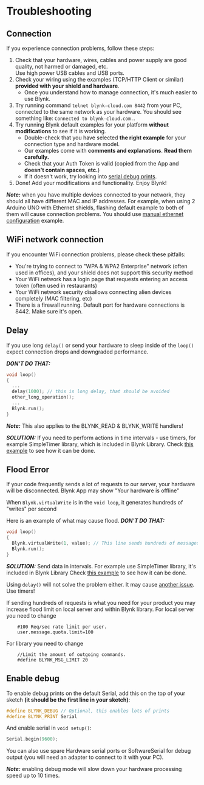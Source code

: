# Troubleshooting

## Connection

If you experience connection problems, follow these steps:

1. Check that your hardware, wires, cables and power supply are good quality, not harmed or damaged, etc.  
   Use high power USB cables and USB ports.
2. Check your wiring using the examples (TCP/HTTP Client or similar) **provided with your shield and hardware**.
   * Once you understand how to manage connection, it's much easier to use Blynk.
3. Try running command ```telnet blynk-cloud.com 8442``` from your PC, connected to the same network as your hardware.
   You should see something like: ```Connected to blynk-cloud.com.```.
4. Try running Blynk default examples for your platform **without modifications** to see if it is working.
   * Double-check that you have selected **the right example** for your connection type and hardware model.
   * Our examples come with **comments and explanations**. **Read them carefully.**
   * Check that your Auth Token is valid (copied from the App and **doesn't contain spaces, etc.**)
   * If it doesn't work, try looking into [serial debug prints](./Troubleshooting.md#enable-debug).
5. Done! Add your modifications and functionality. Enjoy Blynk!

***Note:*** when you have multiple devices connected to your network, they should all have different MAC and IP addresses. For example, when using 2 Arduino UNO with Ethernet shields, flashing default example to both of them will cause connection problems. You should use [manual ethernet configuration](https://github.com/blynkkk/blynk-library/blob/master/examples/Boards_Ethernet/Arduino_Ethernet_Manual/Arduino_Ethernet_Manual.ino) example.

## WiFi network connection
If you encounter WiFi connection problems, please check these pitfalls:

* You're trying to connect to "WPA & WPA2 Enterprise" network (often used in offices), and your shield does not support this security method
* Your WiFi network has a login page that requests entering an access token (often used in restaurants)
* Your WiFi network security disallows connecting alien devices completely (MAC filtering, etc)
* There is a firewall running. Default port for hardware connections is 8442. Make sure it's open.

## Delay

If you use long ```delay()``` or send your hardware to sleep inside of the ```loop()``` expect connection drops and downgraded performance.

***DON'T DO THAT:***
```cpp
void loop()
{
  ...
  delay(1000); // this is long delay, that should be avoided
  other_long_operation();
  ...
  Blynk.run();
}
```

***Note:*** This also applies to the BLYNK_READ & BLYNK_WRITE handlers!

***SOLUTION:***
If you need to perform actions in time intervals - use timers, for example SimpleTimer library, which is included in Blynk Library. Check [this example](https://github.com/blynkkk/blynk-library/blob/master/examples/GettingStarted/PushData/PushData.ino) to see how it can be done.

## Flood Error

If your code frequently sends a lot of requests to our server, your hardware will be disconnected. Blynk App may show "Your hardware is offline"

When ```Blynk.virtualWrite``` is in the ```void loop```, it generates hundreds of "writes" per second 

Here is an example of what may cause flood. ***DON'T DO THAT:***
```cpp
void loop()
{
  Blynk.virtualWrite(1, value); // This line sends hundreds of messages to Blynk server
  Blynk.run();
}
```

***SOLUTION:***
Send data in intervals. For example use SimpleTimer library, it's included in Blynk Library
Check [this example](https://github.com/blynkkk/blynk-library/blob/master/examples/GettingStarted/PushData/PushData.ino) to see how it can be done.

Using ```delay()``` will not solve the problem either. It may cause [another issue](./Troubleshooting.md#delay). Use timers!

If sending hundreds of requests is what you need for your product you may increase flood limit on local server 
and within Blynk library.
For local server you need to change 

        #100 Req/sec rate limit per user.
        user.message.quota.limit=100
        
For library you need to change
 
        //Limit the amount of outgoing commands.
        #define BLYNK_MSG_LIMIT 20

## Enable debug

To enable debug prints on the default Serial, add this on the top of your sketch **(it should be the first line
in your sketch)**:

```cpp
#define BLYNK_DEBUG // Optional, this enables lots of prints
#define BLYNK_PRINT Serial
```
And enable serial in ```void setup()```:

```cpp
Serial.begin(9600);
```

You can also use spare Hardware serial ports or SoftwareSerial for debug output (you will need an adapter to connect to it with your PC).

***Note:*** enabling debug mode will slow down your hardware processing speed up to 10 times.
